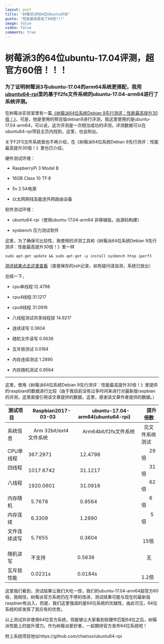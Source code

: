 ```yaml
---
layout: post
title: "树莓派3的64位Ubuntu评测"
quote: "性能最高提高了60倍!!!"
image: false
video: false
comments: true
---
```


# 树莓派3的64位ubuntu-17.04评测，超官方60倍！！！

### 为了证明树莓派3与ubuntu-17.04的arm64系统更搭配，我用[ubuntu64-rpi](https://github.com/chainsx/ubuntu64-rpi)里的基于f2fs文件系统的ubuntu-17.04-arm64进行了系统评测。

在树莓派实验室里有一篇[《树莓派64位系统Debian 9先行测评：性能最高提升30倍！》](http://shumeipai.nxez.com/2017/03/30/raspberry-pi-64-bit-debian-9-first-evaluation.html)，可是，他是使用的预览版debian9进行评测，我这里使用的是ubuntu-17.04-arm64，可以说，这次评测是一次相当成功的评测，评测数据可以在ubuntu64-rpi项目主页内找到，这里，也会附出。

关于F2FS文件系统我也不再介绍，在《树莓派64位系统Debian 9先行测评：性能最高提升30倍！》里也已介绍，

硬件测试环境：

* RaspberryPi 3 Model B

* 16GB Class 10 TF卡

* 5v 2.5A电源

* 以太网网线及能连外网路由设备

软件测试环境：

* ubuntu64-rpi（使用ubuntu-17.04-arm64 非移植版，由源码构建）

* sysbench 压力测试软件

这里，为了确保可比较性，我使用的评测工具和《树莓派64位系统Debian 9先行测评：性能最高提升30倍！》里一样

`sudo apt-get update && sudo apt-get –y install sysbench htop iperf3`

[测评结果点击这里查看](https://github.com/chainsx/ubuntu64-rpi/raw/ubuntu-17.04-arm64/Documentation/test-result/ubuntu64-test-result.txt)（直接保存的ssh记录，如有疑问请自测，系统已放出）

总结一下，

* cpu单线程:12.4798

* cpu4线程:31.1217

* cpu8线程 31.0916

* 八线程测试共享线程锁 14.9217

* 连续读写 0.3604

* 随机文件读写 0.5636

* 互斥锁测试 0.0184

* 内存连续测试 1.2890

* 内存随机测试 0.9564

**************

这里，使用《树莓派64位系统Debian 9先行测评：性能最高提升30倍！》里提供的raspbian的数据进行比较（由于我目前没有过多时间来进行对最新版raspbian的评测，这里直接引用该文章提供的数据，这里，感谢该文章作者提供的数据。）

|测试项目      |     Raspbian2017-03-03     |      ubuntu-17.04-arm64(ubuntu64-rpi)    |     提升倍数|
|------------|----------------------------|-------------------------------------------|-----------|
|系统信息      |     Arm 32bit/ext4文件系统   |      Arm64bit/f2fs文件系统               |    见文件系统测试|
|CPU单线程     | 367.2971    |   12.4798    |       29倍|
|四线程        |  1017.6742  |   31.1217    |        31倍|
|八线程        |  1920.0601  |   31.0916    |        62倍|
|内存随机      |   5.7678    |   0.9564     |        6倍|
|内存连续      |   6.3309    |   1.2890     |        5倍|
|文件连续读写   |   5.7655    |   0.3604     |        15倍|
|随机读写      |   不支持      |  0.5636      |      无|
|互斥锁性能     |   0.0231s   | 0.0184s      |        1.2倍|

这里我们看到，测试结果让我们大吃一惊，我们的ubuntu-17.04-arm64超官方60倍，我相信，树莓派官方系统仍在不停的改进，测试结果可能与现在的最新版raspbian有出入，但是，我们这里强调的是64位系统的优越性，由此可见，64位系统的却发挥了其应有的优势。

以上测试并非使用64位官方系统，但能够让大家看到软硬件匹配64位之后，树莓派性能上的提升潜力。作为树莓派爱好者，一起期待官方发布64位系统吧！

附上系统项目地址https://github.com/chainsx/ubuntu64-rpi
